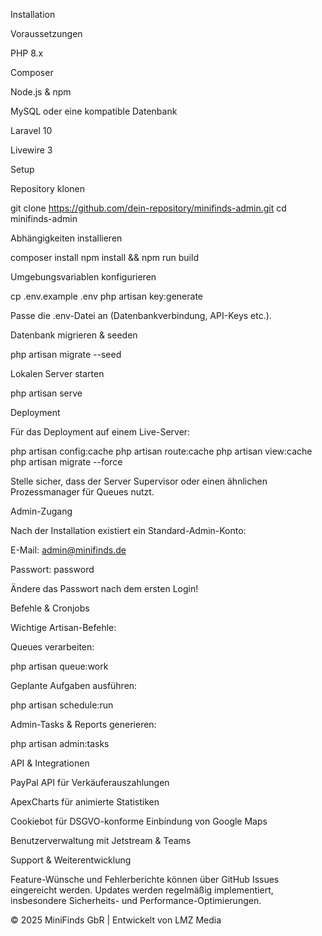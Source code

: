 

Installation

Voraussetzungen

PHP 8.x

Composer

Node.js & npm

MySQL oder eine kompatible Datenbank

Laravel 10

Livewire 3

Setup

Repository klonen

git clone https://github.com/dein-repository/minifinds-admin.git
cd minifinds-admin

Abhängigkeiten installieren

composer install
npm install && npm run build

Umgebungsvariablen konfigurieren

cp .env.example .env
php artisan key:generate

Passe die .env-Datei an (Datenbankverbindung, API-Keys etc.).

Datenbank migrieren & seeden

php artisan migrate --seed

Lokalen Server starten

php artisan serve

Deployment

Für das Deployment auf einem Live-Server:

php artisan config:cache
php artisan route:cache
php artisan view:cache
php artisan migrate --force

Stelle sicher, dass der Server Supervisor oder einen ähnlichen Prozessmanager für Queues nutzt.

Admin-Zugang

Nach der Installation existiert ein Standard-Admin-Konto:

E-Mail: admin@minifinds.de

Passwort: password

Ändere das Passwort nach dem ersten Login!

Befehle & Cronjobs

Wichtige Artisan-Befehle:

Queues verarbeiten:

php artisan queue:work

Geplante Aufgaben ausführen:

php artisan schedule:run

Admin-Tasks & Reports generieren:

php artisan admin:tasks

API & Integrationen

PayPal API für Verkäuferauszahlungen

ApexCharts für animierte Statistiken

Cookiebot für DSGVO-konforme Einbindung von Google Maps

Benutzerverwaltung mit Jetstream & Teams

Support & Weiterentwicklung

Feature-Wünsche und Fehlerberichte können über GitHub Issues eingereicht werden. Updates werden regelmäßig implementiert, insbesondere Sicherheits- und Performance-Optimierungen.

© 2025 MiniFinds GbR | Entwickelt von LMZ Media
